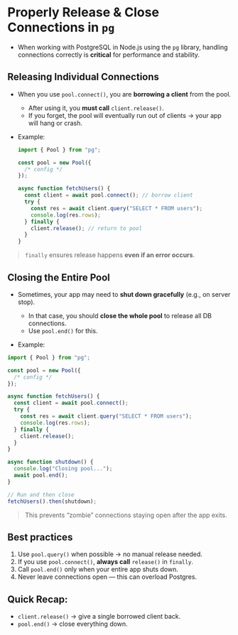 # Properly Release & Close Connections in `pg`

- When working with PostgreSQL in Node.js using the `pg` library, handling connections correctly is **critical** for performance and stability.

## Releasing Individual Connections

- When you use `pool.connect()`, you are **borrowing a client** from the pool.

  - After using it, you **must call** `client.release()`.
  - If you forget, the pool will eventually run out of clients → your app will hang or crash.

- Example:

  ```javascript
  import { Pool } from "pg";

  const pool = new Pool({
    /* config */
  });

  async function fetchUsers() {
    const client = await pool.connect(); // borrow client
    try {
      const res = await client.query("SELECT * FROM users");
      console.log(res.rows);
    } finally {
      client.release(); // return to pool
    }
  }
  ```

> `finally` ensures release happens **even if an error occurs**.

## Closing the Entire Pool

- Sometimes, your app may need to **shut down gracefully** (e.g., on server stop).

  - In that case, you should **close the whole pool** to release all DB connections.
  - Use `pool.end()` for this.

- Example:

```javascript
import { Pool } from "pg";

const pool = new Pool({
  /* config */
});

async function fetchUsers() {
  const client = await pool.connect();
  try {
    const res = await client.query("SELECT * FROM users");
    console.log(res.rows);
  } finally {
    client.release();
  }
}

async function shutdown() {
  console.log("Closing pool...");
  await pool.end();
}

// Run and then close
fetchUsers().then(shutdown);
```

> This prevents “zombie” connections staying open after the app exits.

## Best practices

1. Use `pool.query()` when possible → no manual release needed.
2. If you use `pool.connect()`, **always call** `release()` in `finally`.
3. Call `pool.end()` only when your entire app shuts down.
4. Never leave connections open — this can overload Postgres.

## Quick Recap:

- `client.release()` → give a single borrowed client back.
- `pool.end()` → close everything down.
